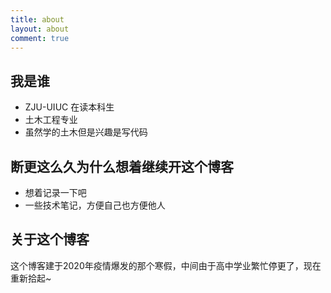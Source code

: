 ```yaml
---
title: about
layout: about
comment: true
---
```

## 我是谁
- ZJU-UIUC 在读本科生  
- 土木工程专业  
- 虽然学的土木但是兴趣是写代码  

## 断更这么久为什么想着继续开这个博客
- 想着记录一下吧  
- 一些技术笔记，方便自己也方便他人  

## 关于这个博客
这个博客建于2020年疫情爆发的那个寒假，中间由于高中学业繁忙停更了，现在重新拾起~
